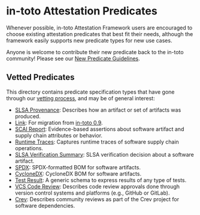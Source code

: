 # in-toto Attestation Predicates

Whenever possible, in-toto Attestation Framework users are encouraged
to choose existing attestation predicates that best fit their needs,
although the framework easily supports new predicate types for new use cases.

Anyone is welcome to contribute their new predicate back to the in-toto
community! Please see our [New Predicate Guidelines].

## Vetted Predicates

This directory contains predicate specification types that have gone through
our [vetting process], and may be of general interest:

-   [SLSA Provenance]: Describes how an artifact or set of artifacts was
    produced.
-   [Link]: For migration from [in-toto 0.9].
-   [SCAI Report]: Evidence-based assertions about software artifact and
    supply chain attributes or behavior.
-   [Runtime Traces]: Captures runtime traces of software supply chain
    operations.
-   [SLSA Verification Summary]: SLSA verification decision about a software
    artifact.
-   [SPDX]: SPDX-formatted BOM for software artifacts.
-   [CycloneDX]: CycloneDX BOM for software artifacts.
-   [Test Result]: A generic schema to express results of any type of tests.
-   [VCS Code Review]: Describes code review approvals done through version
    control systems and platforms (e.g., GitHub or GitLab).
-   [Crev]: Describes community reviews as part of the Crev project for software
    dependencies.

[CycloneDX]: https://cyclonedx.org/
[Link]: link.md
[New Predicate Guidelines]: ../../docs/new_predicate_guidelines.md
[Runtime Traces]: runtime-trace.md
[SCAI Report]: scai.md
[SLSA Provenance]: https://slsa.dev/provenance
[SLSA Verification Summary]: vsa.md
[SPDX]: spdx.md
[Test Result]: test-result.md
[in-toto 0.9]: https://github.com/in-toto/docs/blob/master/in-toto-spec.md#44-file-formats-namekeyid-prefixlink
[vetting process]: ../../docs/new_predicate_guidelines.md#vetting-process
[VCS Code Review]: human-review-vcs.md
[Crev]: human-review-crev.md
